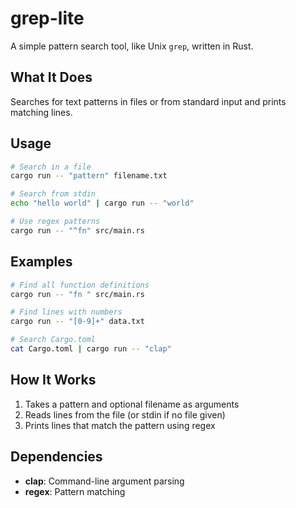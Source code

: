# grep-lite

A simple pattern search tool, like Unix `grep`, written in Rust.

## What It Does

Searches for text patterns in files or from standard input and prints matching lines.

## Usage

```bash
# Search in a file
cargo run -- "pattern" filename.txt

# Search from stdin
echo "hello world" | cargo run -- "world"

# Use regex patterns
cargo run -- "^fn" src/main.rs
```

## Examples

```bash
# Find all function definitions
cargo run -- "fn " src/main.rs

# Find lines with numbers
cargo run -- "[0-9]+" data.txt

# Search Cargo.toml
cat Cargo.toml | cargo run -- "clap"
```

## How It Works

1. Takes a pattern and optional filename as arguments
2. Reads lines from the file (or stdin if no file given)
3. Prints lines that match the pattern using regex

## Dependencies

- **clap**: Command-line argument parsing
- **regex**: Pattern matching
